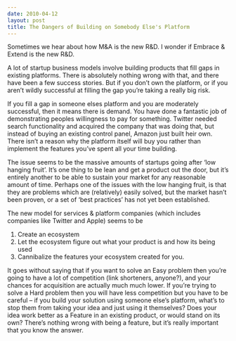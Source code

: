 ```yaml
---
date: 2010-04-12
layout: post
title: The Dangers of Building on Somebody Else's Platform
---
```


Sometimes we hear about how M&A is the new R&D. I wonder if Embrace & Extend is the new R&D.

A lot of startup business models involve building products that fill gaps in
existing platforms. There is absolutely nothing wrong with that, and there have
been a few success stories. But if you don’t own the platform, or if you aren’t
wildly successful at filling the gap you’re taking a really big risk.

If you fill a gap in someone elses platform and you are moderately successful,
then it means there is demand. You have done a fantastic job of demonstrating
peoples willingness to pay for something. Twitter needed search functionality
and acquired the company that was doing that, but instead of buying an existing
control panel, Amazon just built heir own. There isn’t a reason why the platform
itself will buy you rather than implement the features you’ve spent all your
time building.

The issue seems to be the massive amounts of startups going after ‘low hanging
fruit’. It’s one thing to be lean and get a product out the door, but it’s
entirely another to be able to sustain your market for any reasonable amount of
time. Perhaps one of the issues with the low hanging fruit, is that they are
problems which are (relatively) easily solved, but the market hasn’t been
proven, or a set of ‘best practices’ has not yet been established.

The new model for services & platform companies (which includes companies like
Twitter and Apple) seems to be

1. Create an ecosystem 
2. Let the ecosystem figure out what your product is and how its being used 
3. Cannibalize the features your ecosystem created for you.

It goes without saying that if you want to solve an Easy problem then you’re
going to have a lot of competition (link shorteners, anyone?), and your chances
for acquisition are actually much much lower. If you’re trying to solve a Hard
problem then you will have less competition but you have to be careful – if you
build your solution using someone else’s platform, what’s to stop them from
taking your idea and just using it themselves? Does your idea work better as a
Feature in an existing product, or would stand on its own? There’s nothing wrong
with being a feature, but it’s really important that you know the answer.
